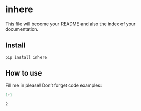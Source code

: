# inhere

<!-- WARNING: THIS FILE WAS AUTOGENERATED! DO NOT EDIT! -->

This file will become your README and also the index of your
documentation.

## Install

``` sh
pip install inhere
```

## How to use

Fill me in please! Don’t forget code examples:

``` python
1+1
```

    2
